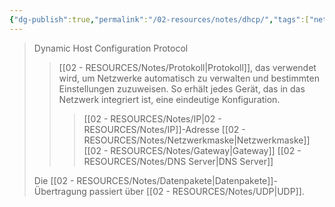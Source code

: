 ```yaml
---
{"dg-publish":true,"permalink":"/02-resources/notes/dhcp/","tags":["netzwerk","netzwerk/protocol"],"updated":"2024-10-30T22:16:41.000+01:00"}
---
```


> Dynamic Host Configuration Protocol
>>[[02 - RESOURCES/Notes/Protokoll\|Protokoll]], das verwendet wird, um Netzwerke automatisch zu verwalten und bestimmten Einstellungen zuzuweisen. 
>>So erhält jedes Gerät, das in das Netzwerk integriert ist, eine eindeutige Konfiguration.
>>>[[02 - RESOURCES/Notes/IP\|02 - RESOURCES/Notes/IP]]-Adresse
>>>[[02 - RESOURCES/Notes/Netzwerkmaske\|Netzwerkmaske]]
>>>[[02 - RESOURCES/Notes/Gateway\|Gateway]]
>>>[[02 - RESOURCES/Notes/DNS Server\|DNS Server]]
>
>Die [[02 - RESOURCES/Notes/Datenpakete\|Datenpakete]]-Übertragung passiert über [[02 - RESOURCES/Notes/UDP\|UDP]].
